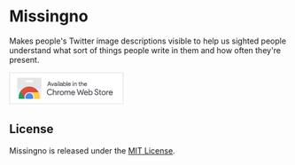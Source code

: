 Missingno
=========

Makes people's Twitter image descriptions visible to help us sighted people
understand what sort of things people write in them and how often they're
present.

[![Available in the Chrome Web Store](ChromeWebStore_BadgeWBorder_v2_206x58.png)](https://chrome.google.com/webstore/detail/missingno/apfmofeoejlelcaecnhilpjkoboacioe)

License
-------

Missingno is released under the [MIT License].

[MIT License]: http://www.opensource.org/licenses/MIT

